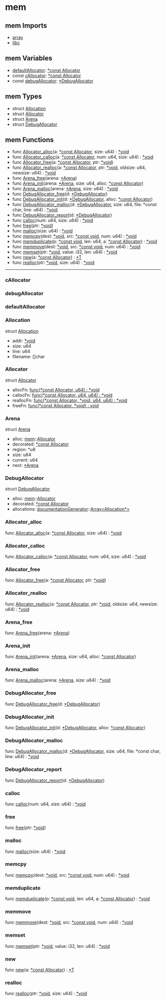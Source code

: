 # mem

## mem Imports

* [array](array\.md)
* [libc](libc\.md)


## mem Variables

* [defaultAllocator](#defaultAllocator): [\*const Allocator](#Allocator)
* const [cAllocator](#cAllocator): [\*const Allocator](#Allocator)
* const [debugAllocator](#debugAllocator): [\*DebugAllocator](#DebugAllocator)


## mem Types

* struct [Allocation](#Allocation)
* struct [Allocator](#Allocator)
* struct [Arena](#Arena)
* struct [DebugAllocator](#DebugAllocator)


## mem Functions

* func [Allocator\_alloc](#Allocator\_alloc)(a: [\*const Allocator](#Allocator), size: u64) : [\*void](#void)
* func [Allocator\_calloc](#Allocator\_calloc)(a: [\*const Allocator](#Allocator), num: u64, size: u64) : [\*void](#void)
* func [Allocator\_free](#Allocator\_free)(a: [\*const Allocator](#Allocator), ptr: [\*void](#void))
* func [Allocator\_realloc](#Allocator\_realloc)(a: [\*const Allocator](#Allocator), ptr: [\*void](#void), oldsize: u64, newsize: u64) : [\*void](#void)
* func [Arena\_free](#Arena\_free)(arena: [\*Arena](#Arena))
* func [Arena\_init](#Arena\_init)(arena: [\*Arena](#Arena), size: u64, alloc: [\*const Allocator](#Allocator))
* func [Arena\_malloc](#Arena\_malloc)(arena: [\*Arena](#Arena), size: u64) : [\*void](#void)
* func [DebugAllocator\_free](#DebugAllocator\_free)(d: [\*DebugAllocator](#DebugAllocator))
* func [DebugAllocator\_init](#DebugAllocator\_init)(d: [\*DebugAllocator](#DebugAllocator), alloc: [\*const Allocator](#Allocator))
* func [DebugAllocator\_malloc](#DebugAllocator\_malloc)(d: [\*DebugAllocator](#DebugAllocator), size: u64, file: *const char, line: u64) : [\*void](#void)
* func [DebugAllocator\_report](#DebugAllocator\_report)(d: [\*DebugAllocator](#DebugAllocator))
* func [calloc](#calloc)(num: u64, size: u64) : [\*void](#void)
* func [free](#free)(ptr: [\*void](#void))
* func [malloc](#malloc)(size: u64) : [\*void](#void)
* func [memcpy](#memcpy)(dest: [\*void](#void), src: [\*const void](#void), num: u64) : [\*void](#void)
* func [memduplicate](#memduplicate)(p: [\*const void](#void), len: u64, a: [\*const Allocator](#Allocator)) : [\*void](#void)
* func [memmove](#memmove)(dest: [\*void](#void), src: [\*const void](#void), num: u64) : [\*void](#void)
* func [memset](#memset)(ptr: [\*void](#void), value: i32, len: u64) : [\*void](#void)
* func [new](#new)(a: [\*const Allocator](#Allocator)) : [\*T](#T)
* func [realloc](#realloc)(ptr: [\*void](#void), size: u64) : [\*void](#void)



***
### cAllocator


### debugAllocator


### defaultAllocator


### Allocation


struct [Allocation](#Allocation)

* addr: [\*void](#void)
* size: u64
* line: u64
* filename: []char



### Allocator


struct [Allocator](#Allocator)

* allocFn: [func\(\*const Allocator, u64\) : \*void](#\_)
* callocFn: [func\(\*const Allocator, u64, u64\) : \*void](#\_)
* reallocFn: [func\(\*const Allocator, \*void, u64, u64\) : \*void](#\_)
* freeFn: [func\(\*const Allocator, \*void\) : void](#\_)



### Arena


struct [Arena](#Arena)

* alloc: [mem](#mem)::[Allocator](#Allocator)
* decorated: [\*const Allocator](#Allocator)
* region: *u8
* size: u64
* current: u64
* next: [\*Arena](#Arena)



### DebugAllocator


struct [DebugAllocator](#DebugAllocator)

* alloc: [mem](#mem)::[Allocator](#Allocator)
* decorated: [\*const Allocator](#Allocator)
* allocations: [documentationGenerator](documentationGenerator\.md)::[Array<Allocation\*>](Array<Allocation\*>\.md)



### Allocator\_alloc


func [Allocator\_alloc](#Allocator\_alloc)(a: [\*const Allocator](#Allocator), size: u64) : [\*void](#void)


### Allocator\_calloc


func [Allocator\_calloc](#Allocator\_calloc)(a: [\*const Allocator](#Allocator), num: u64, size: u64) : [\*void](#void)


### Allocator\_free


func [Allocator\_free](#Allocator\_free)(a: [\*const Allocator](#Allocator), ptr: [\*void](#void))


### Allocator\_realloc


func [Allocator\_realloc](#Allocator\_realloc)(a: [\*const Allocator](#Allocator), ptr: [\*void](#void), oldsize: u64, newsize: u64) : [\*void](#void)


### Arena\_free


func [Arena\_free](#Arena\_free)(arena: [\*Arena](#Arena))


### Arena\_init


func [Arena\_init](#Arena\_init)(arena: [\*Arena](#Arena), size: u64, alloc: [\*const Allocator](#Allocator))


### Arena\_malloc


func [Arena\_malloc](#Arena\_malloc)(arena: [\*Arena](#Arena), size: u64) : [\*void](#void)


### DebugAllocator\_free


func [DebugAllocator\_free](#DebugAllocator\_free)(d: [\*DebugAllocator](#DebugAllocator))


### DebugAllocator\_init


func [DebugAllocator\_init](#DebugAllocator\_init)(d: [\*DebugAllocator](#DebugAllocator), alloc: [\*const Allocator](#Allocator))


### DebugAllocator\_malloc


func [DebugAllocator\_malloc](#DebugAllocator\_malloc)(d: [\*DebugAllocator](#DebugAllocator), size: u64, file: *const char, line: u64) : [\*void](#void)


### DebugAllocator\_report


func [DebugAllocator\_report](#DebugAllocator\_report)(d: [\*DebugAllocator](#DebugAllocator))


### calloc


func [calloc](#calloc)(num: u64, size: u64) : [\*void](#void)


### free


func [free](#free)(ptr: [\*void](#void))


### malloc


func [malloc](#malloc)(size: u64) : [\*void](#void)


### memcpy


func [memcpy](#memcpy)(dest: [\*void](#void), src: [\*const void](#void), num: u64) : [\*void](#void)


### memduplicate


func [memduplicate](#memduplicate)(p: [\*const void](#void), len: u64, a: [\*const Allocator](#Allocator)) : [\*void](#void)


### memmove


func [memmove](#memmove)(dest: [\*void](#void), src: [\*const void](#void), num: u64) : [\*void](#void)


### memset


func [memset](#memset)(ptr: [\*void](#void), value: i32, len: u64) : [\*void](#void)


### new


func [new](#new)(a: [\*const Allocator](#Allocator)) : [\*T](#T)


### realloc


func [realloc](#realloc)(ptr: [\*void](#void), size: u64) : [\*void](#void)


